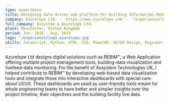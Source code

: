 ```yaml
---
type: experience
title: Designing data-driven web platform for Building Information Modelling
company: Azurelope Ltd. - 'https://www.azurelope.com' - '/experience/logo_azurelope.jpg', Assystem - 'https://www.assystem.com' - '/experience/logo_assystem.jpg'
full_company: Assystem & Azurelope Ltd.
place: Manchester, United Kingdom
period: Jun. 2018 - Aug. 2019
logo: '/experience/logo_azurelope.jpg'
skills: JavaScript, Python, HTML, CSS, PowerBI, UI/UX Design, Engineering, Data Science, Development
---
```


Azurelope Ltd designs digital solutions such as REBIM™, a Web Application offering multiple project-management tools, building-data visualization and livefeed-data monitoring. For the benefit of Assystem Technologies UK, I helped contribute to REBIM™ by developing web-based data visualization tools and integrate those into interactive dashboards with special care about UI/UX. These dashboards are used as user-friendly tools meant for whole engineering teams to have better and simpler insights over the project timeline, their objectives and the building facility live data.